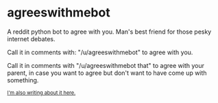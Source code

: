# agreeswithmebot


A reddit python bot to agree with you. Man's best friend for those pesky internet debates.

Call it in comments with: "/u/agreeswithmebot" to agree with you.

Call it in comments with "/u/agreeswithmebot that" to agree with your parent, in case you want to agree but don't want to have come up with something.

<sub>[I'm also writing about it here.](jacksonhaenchen.blogspot.com)<sub>

